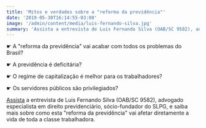 ```yaml
---
title: 'Mitos e verdades sobre a "reforma da previdência"'
date: '2019-05-30T16:14:55-03:00'
image: '/admin/content/media/luis-fernando-silva.jpg'
summary: 'Assista a entrevista de Luis Fernando Silva (OAB/SC 9582), advogado especialista em direito previdenciário, sócio-fundador do SLPG, e saiba mais sobre como esta "reforma da previdência" vai afetar diretamente a vida de toda a classe trabalhadora.'
---
```


☛ A "reforma da previdência" vai acabar com todos os problemas do Brasil?

☛ A previdência é deficitária?

☛ O regime de capitalização é melhor para os trabalhadores?

☛ Os servidores públicos são privilegiados?

[Assista](https://youtu.be/AXStPeOppHE) a entrevista de Luis Fernando Silva (OAB/SC 9582), advogado especialista em direito previdenciário, sócio-fundador do SLPG, e saiba mais sobre como esta "reforma da previdência" vai afetar diretamente a vida de toda a classe trabalhadora.
